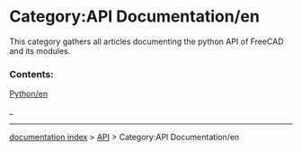 # Category:API Documentation/en
This category gathers all articles documenting the python API of FreeCAD and its modules.

### Contents:

[Python/en](Python/en.md)

_

---
[documentation index](../README.md) > [API](Category_API.md) > Category:API Documentation/en
